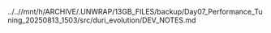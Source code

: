 ../..//mnt/h/ARCHIVE/.UNWRAP/13GB_FILES/backup/Day07_Performance_Tuning_20250813_1503/src/duri_evolution/DEV_NOTES.md